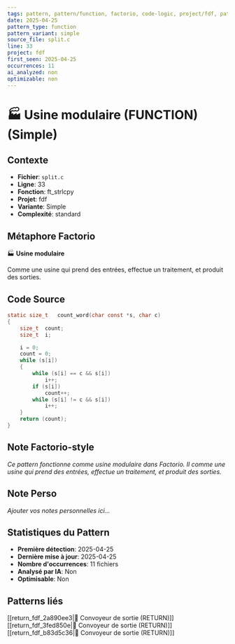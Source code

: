 ```yaml
---
tags: pattern, pattern/function, factorio, code-logic, project/fdf, pattern/variant/simple
date: 2025-04-25
pattern_type: function
pattern_variant: simple
source_file: split.c
line: 33
project: fdf
first_seen: 2025-04-25
occurrences: 11
ai_analyzed: non
optimizable: non
---
```


# 🏭 Usine modulaire (FUNCTION) (Simple)

## Contexte
- **Fichier**: `split.c`
- **Ligne**: 33
- **Fonction**: ft_strlcpy
- **Projet**: fdf
- **Variante**: Simple
- **Complexité**: standard

## Métaphore Factorio
🏭 **Usine modulaire**

Comme une usine qui prend des entrées, effectue un traitement, et produit des sorties.

## Code Source
```c
static size_t	count_word(char const *s, char c)
{
	size_t	count;
	size_t	i;

	i = 0;
	count = 0;
	while (s[i])
	{
		while (s[i] == c && s[i])
			i++;
		if (s[i])
			count++;
		while (s[i] != c && s[i])
			i++;
	}
	return (count);
}
```

## Note Factorio-style
*Ce pattern fonctionne comme usine modulaire dans Factorio. Il comme une usine qui prend des entrées, effectue un traitement, et produit des sorties.*

## Note Perso
*Ajouter vos notes personnelles ici...*

## Statistiques du Pattern
- **Première détection**: 2025-04-25
- **Dernière mise à jour**: 2025-04-25
- **Nombre d'occurrences**: 11 fichiers
- **Analysé par IA**: Non
- **Optimisable**: Non

## Patterns liés
[[return_fdf_2a890ee3|🚚 Convoyeur de sortie (RETURN)]]
[[return_fdf_3fed850e|🚚 Convoyeur de sortie (RETURN)]]
[[return_fdf_b83d5c36|🚚 Convoyeur de sortie (RETURN)]]

